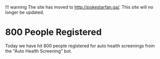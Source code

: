 !!! warning
    The site has moved to http://pokestarfan.ga/. This site will no longer be updated.

# 800 People Registered

Today we have hit 800 people registered for auto health screenings from the "Auto Health Screening" bot.
